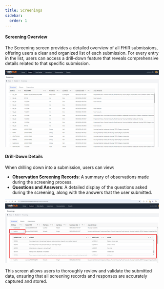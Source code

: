 ```yaml
---
title: Screenings
sidebar:
  order: 1
---
```


#### Screening Overview

The Screening screen provides a detailed overview of all FHIR submissions, offering users a clear and organized list of each submission. For every entry in the list, users can access a drill-down feature that reveals comprehensive details related to that specific submission.

![Screening Overview](screening_overview.png)

#### Drill-Down Details

When drilling down into a submission, users can view:

- **Observation Screening Records**: A summary of observations made during the screening process.
- **Questions and Answers**: A detailed display of the questions asked during the screening, along with the answers that the user submitted.

![Drill-Down Details](screening_drilldown.png)

This screen allows users to thoroughly review and validate the submitted data, ensuring that all screening records and responses are accurately captured and stored.
